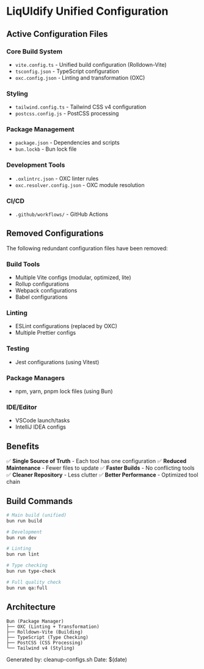 # LiqUIdify Unified Configuration

## Active Configuration Files

### Core Build System
- `vite.config.ts` - Unified build configuration (Rolldown-Vite)
- `tsconfig.json` - TypeScript configuration
- `oxc.config.json` - Linting and transformation (OXC)

### Styling
- `tailwind.config.ts` - Tailwind CSS v4 configuration
- `postcss.config.js` - PostCSS processing

### Package Management
- `package.json` - Dependencies and scripts
- `bun.lockb` - Bun lock file

### Development Tools
- `.oxlintrc.json` - OXC linter rules
- `oxc.resolver.config.json` - OXC module resolution

### CI/CD
- `.github/workflows/` - GitHub Actions

## Removed Configurations

The following redundant configuration files have been removed:

### Build Tools
- Multiple Vite configs (modular, optimized, lite)
- Rollup configurations
- Webpack configurations
- Babel configurations

### Linting
- ESLint configurations (replaced by OXC)
- Multiple Prettier configs

### Testing
- Jest configurations (using Vitest)

### Package Managers
- npm, yarn, pnpm lock files (using Bun)

### IDE/Editor
- VSCode launch/tasks
- IntelliJ IDEA configs

## Benefits

✅ **Single Source of Truth** - Each tool has one configuration
✅ **Reduced Maintenance** - Fewer files to update
✅ **Faster Builds** - No conflicting tools
✅ **Cleaner Repository** - Less clutter
✅ **Better Performance** - Optimized tool chain

## Build Commands

```bash
# Main build (unified)
bun run build

# Development
bun run dev

# Linting
bun run lint

# Type checking
bun run type-check

# Full quality check
bun run qa:full
```

## Architecture

```
Bun (Package Manager)
├── OXC (Linting + Transformation)
├── Rolldown-Vite (Building)
├── TypeScript (Type Checking)
├── PostCSS (CSS Processing)
└── Tailwind v4 (Styling)
```

Generated by: cleanup-configs.sh
Date: $(date)
